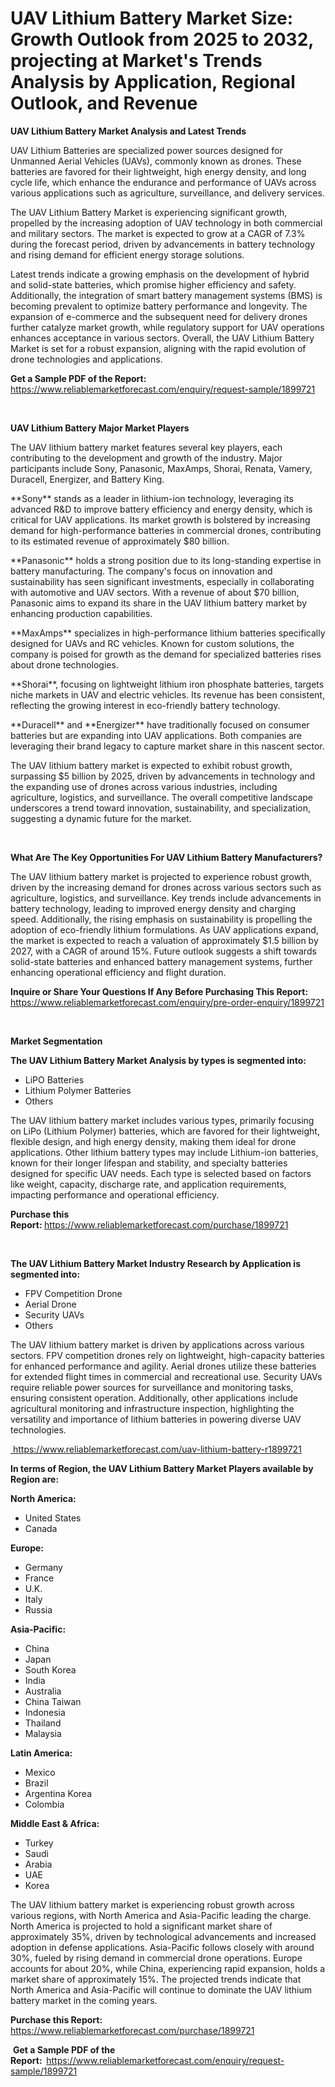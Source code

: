 <p><h1>UAV Lithium Battery Market Size: Growth Outlook from 2025 to 2032, projecting at Market's Trends Analysis by Application, Regional Outlook, and Revenue</h1></p><p><strong>UAV Lithium Battery Market Analysis and Latest Trends</strong></p>
<p><p>UAV Lithium Batteries are specialized power sources designed for Unmanned Aerial Vehicles (UAVs), commonly known as drones. These batteries are favored for their lightweight, high energy density, and long cycle life, which enhance the endurance and performance of UAVs across various applications such as agriculture, surveillance, and delivery services. </p><p>The UAV Lithium Battery Market is experiencing significant growth, propelled by the increasing adoption of UAV technology in both commercial and military sectors. The market is expected to grow at a CAGR of 7.3% during the forecast period, driven by advancements in battery technology and rising demand for efficient energy storage solutions. </p><p>Latest trends indicate a growing emphasis on the development of hybrid and solid-state batteries, which promise higher efficiency and safety. Additionally, the integration of smart battery management systems (BMS) is becoming prevalent to optimize battery performance and longevity. The expansion of e-commerce and the subsequent need for delivery drones further catalyze market growth, while regulatory support for UAV operations enhances acceptance in various sectors. Overall, the UAV Lithium Battery Market is set for a robust expansion, aligning with the rapid evolution of drone technologies and applications.</p></p>
<p><strong>Get a Sample PDF of the Report:&nbsp;</strong> <a href="https://www.reliablemarketforecast.com/enquiry/request-sample/1899721?utm_campaign=2991&utm_medium=2&utm_source=Github&utm_content=ia&utm_term=16042025&utm_id=uav-lithium-battery">https://www.reliablemarketforecast.com/enquiry/request-sample/1899721</a></p>
<p>&nbsp;</p>
<p><strong>UAV Lithium Battery Major Market Players</strong></p>
<p><p>The UAV lithium battery market features several key players, each contributing to the development and growth of the industry. Major participants include Sony, Panasonic, MaxAmps, Shorai, Renata, Vamery, Duracell, Energizer, and Battery King.</p><p>**Sony** stands as a leader in lithium-ion technology, leveraging its advanced R&D to improve battery efficiency and energy density, which is critical for UAV applications. Its market growth is bolstered by increasing demand for high-performance batteries in commercial drones, contributing to its estimated revenue of approximately $80 billion.</p><p>**Panasonic** holds a strong position due to its long-standing expertise in battery manufacturing. The company's focus on innovation and sustainability has seen significant investments, especially in collaborating with automotive and UAV sectors. With a revenue of about $70 billion, Panasonic aims to expand its share in the UAV lithium battery market by enhancing production capabilities.</p><p>**MaxAmps** specializes in high-performance lithium batteries specifically designed for UAVs and RC vehicles. Known for custom solutions, the company is poised for growth as the demand for specialized batteries rises about drone technologies. </p><p>**Shorai**, focusing on lightweight lithium iron phosphate batteries, targets niche markets in UAV and electric vehicles. Its revenue has been consistent, reflecting the growing interest in eco-friendly battery technology.</p><p>**Duracell** and **Energizer** have traditionally focused on consumer batteries but are expanding into UAV applications. Both companies are leveraging their brand legacy to capture market share in this nascent sector.</p><p>The UAV lithium battery market is expected to exhibit robust growth, surpassing $5 billion by 2025, driven by advancements in technology and the expanding use of drones across various industries, including agriculture, logistics, and surveillance. The overall competitive landscape underscores a trend toward innovation, sustainability, and specialization, suggesting a dynamic future for the market.</p></p>
<p>&nbsp;</p>
<p><strong>What Are The Key Opportunities For UAV Lithium Battery Manufacturers?</strong></p>
<p><p>The UAV lithium battery market is projected to experience robust growth, driven by the increasing demand for drones across various sectors such as agriculture, logistics, and surveillance. Key trends include advancements in battery technology, leading to improved energy density and charging speed. Additionally, the rising emphasis on sustainability is propelling the adoption of eco-friendly lithium formulations. As UAV applications expand, the market is expected to reach a valuation of approximately $1.5 billion by 2027, with a CAGR of around 15%. Future outlook suggests a shift towards solid-state batteries and enhanced battery management systems, further enhancing operational efficiency and flight duration.</p></p>
<p><strong>Inquire or Share Your Questions If Any Before Purchasing This Report:</strong> <a href="https://www.reliablemarketforecast.com/enquiry/pre-order-enquiry/1899721?utm_campaign=2991&utm_medium=2&utm_source=Github&utm_content=ia&utm_term=16042025&utm_id=uav-lithium-battery">https://www.reliablemarketforecast.com/enquiry/pre-order-enquiry/1899721</a></p>
<p>&nbsp;</p>
<p><strong>Market Segmentation</strong></p>
<p><strong>The UAV Lithium Battery Market Analysis by types is segmented into:</strong></p>
<p><ul><li>LiPO Batteries</li><li>Lithium Polymer Batteries</li><li>Others</li></ul></p>
<p><p>The UAV lithium battery market includes various types, primarily focusing on LiPo (Lithium Polymer) batteries, which are favored for their lightweight, flexible design, and high energy density, making them ideal for drone applications. Other lithium battery types may include Lithium-ion batteries, known for their longer lifespan and stability, and specialty batteries designed for specific UAV needs. Each type is selected based on factors like weight, capacity, discharge rate, and application requirements, impacting performance and operational efficiency.</p></p>
<p><strong>Purchase this Report:&nbsp;</strong><a href="https://www.reliablemarketforecast.com/purchase/1899721?utm_campaign=2991&utm_medium=2&utm_source=Github&utm_content=ia&utm_term=16042025&utm_id=uav-lithium-battery">https://www.reliablemarketforecast.com/purchase/1899721</a></p>
<p>&nbsp;</p>
<p><strong>The UAV Lithium Battery Market Industry Research by Application is segmented into:</strong></p>
<p><ul><li>FPV Competition Drone</li><li>Aerial Drone</li><li>Security UAVs</li><li>Others</li></ul></p>
<p><p>The UAV lithium battery market is driven by applications across various sectors. FPV competition drones rely on lightweight, high-capacity batteries for enhanced performance and agility. Aerial drones utilize these batteries for extended flight times in commercial and recreational use. Security UAVs require reliable power sources for surveillance and monitoring tasks, ensuring consistent operation. Additionally, other applications include agricultural monitoring and infrastructure inspection, highlighting the versatility and importance of lithium batteries in powering diverse UAV technologies.</p></p>
<p><a href="https://www.reliablemarketforecast.com/uav-lithium-battery-r1899721?utm_campaign=2991&utm_medium=2&utm_source=Github&utm_content=ia&utm_term=16042025&utm_id=uav-lithium-battery">&nbsp;https://www.reliablemarketforecast.com/uav-lithium-battery-r1899721</a></p>
<p><strong>In terms of Region, the UAV Lithium Battery Market Players available by Region are:</strong></p>
<p>
    <p> <strong> North America: </strong>
        <ul>
            <li>United States</li>
            <li>Canada</li>
        </ul>
        </p> 
    <p> <strong> Europe: </strong>
        <ul>
            <li>Germany</li>
            <li>France</li>
            <li>U.K.</li>
            <li>Italy</li>
            <li>Russia</li>
        </ul>
        </p> 
    <p> <strong> Asia-Pacific: </strong>
        <ul>
            <li>China</li>
            <li>Japan</li>
            <li>South Korea</li>
            <li>India</li>
            <li>Australia</li>
            <li>China Taiwan</li>
            <li>Indonesia</li>
            <li>Thailand</li>
            <li>Malaysia</li>
        </ul>
        </p> 
    <p> <strong> Latin America: </strong>
        <ul>
            <li>Mexico</li>
            <li>Brazil</li>
            <li>Argentina Korea</li>
            <li>Colombia</li>
        </ul>
        </p> 
    <p> <strong> Middle East & Africa: </strong>
        <ul>
            <li>Turkey</li>
            <li>Saudi</li>
            <li>Arabia</li>
            <li>UAE</li>
            <li>Korea</li>
        </ul>
    </p>
    </p>
<p><p>The UAV lithium battery market is experiencing robust growth across various regions, with North America and Asia-Pacific leading the charge. North America is projected to hold a significant market share of approximately 35%, driven by technological advancements and increased adoption in defense applications. Asia-Pacific follows closely with around 30%, fueled by rising demand in commercial drone operations. Europe accounts for about 20%, while China, experiencing rapid expansion, holds a market share of approximately 15%. The projected trends indicate that North America and Asia-Pacific will continue to dominate the UAV lithium battery market in the coming years.</p></p>
<p><strong>Purchase this Report: </strong><a href="https://www.reliablemarketforecast.com/purchase/1899721?utm_campaign=2991&utm_medium=2&utm_source=Github&utm_content=ia&utm_term=16042025&utm_id=uav-lithium-battery">https://www.reliablemarketforecast.com/purchase/1899721</a></p>
<p>&nbsp;<strong>Get a Sample PDF of the Report:&nbsp;&nbsp;</strong><a href="https://www.reliablemarketforecast.com/enquiry/request-sample/1899721?utm_campaign=2991&utm_medium=2&utm_source=Github&utm_content=ia&utm_term=16042025&utm_id=uav-lithium-battery">https://www.reliablemarketforecast.com/enquiry/request-sample/1899721</a></p>
<p><strong></strong></p>
<p><p></p><p></p><p></p></p>